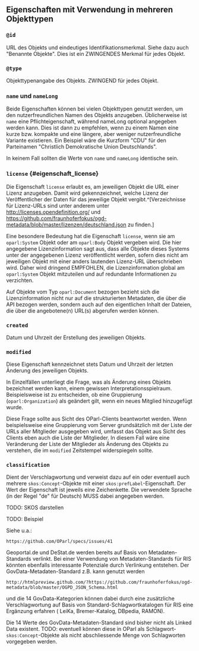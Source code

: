 Eigenschaften mit Verwendung in mehreren Objekttypen
----------------------------------------------------

### `@id`

URL des Objekts und eindeutiges Identifikationsmerkmal. Siehe dazu auch "Benannte Objekte".
Dies ist ein ZWINGENDES Merkmal für jedes Objekt.

### `@type`

Objekttypenangabe des Objekts. ZWINGEND für jedes Objekt.

### `name` und `nameLong`

Beide Eigenschaften können bei vielen Objekttypen genutzt werden, um den nutzerfreundlichen
Namen des Objekts anzugeben. Üblicherweise ist `name` eine Pflichteigenschaft, während
nameLong optional angegeben werden kann. Dies ist dann zu empfehlen, wenn zu einem Namen
eine kurze bzw. kompakte und eine längere, aber weniger nutzerfreundliche Variante
existieren. Ein Beispiel wäre die Kurzform "CDU" für den Parteinamen "Christlich Demokratische
Union Deutschlands".

In keinem Fall sollten die Werte von `name` und `nameLong` identische sein.

### `license` {#eigenschaft_license}

Die Eigenschaft `license` erlaubt es, am jeweiligen Objekt die URL einer Lizenz
anzugeben. Damit wird gekennzeichnet, welche Lizenz der Veröffentlicher der
Daten für das jeweilige Objekt vergibt.^[Verzeichnisse für Lizenz-URLs sind
unter anderem unter <http://licenses.opendefinition.org/> und 
<https://github.com/fraunhoferfokus/ogd-metadata/blob/master/lizenzen/deutschland.json>
zu finden.]

Eine besondere Bedeutung hat die Eigenschaft `license`, wenn sie am `oparl:System` Objekt oder am `oparl:Body`
Objekt vergeben wird. Die hier angegebene Lizenzinformation sagt aus, dass alle
Objekte dieses Systems unter der angegebenen Lizenz veröffentlicht werden, sofern
dies nicht am jeweiligen Objekt mit einer anders lautenden Lizenz-URL überschrieben
wird. Daher wird dringend EMPFOHLEN, die Lizenzinformation global am `oparl:System`
Objekt mitzuteilen und auf redundante Informationen zu verzichten.

Auf Objekte vom Typ `oparl:Document` bezogen bezieht sich die Lizenzinformation
nicht nur auf die strukturierten Metadaten, die über die API bezogen werden, sondern
auch auf den eigentlichen Inhalt der Dateien, die über die angebotene(n) URL(s)
abgerufen werden können.

### `created`

Datum und Uhrzeit der Erstellung des jeweiligen Objekts.

### `modified`

Diese Eigenschaft kennzeichnet stets Datum und Uhrzeit der letzten Änderung des
jeweiligen Objekts.

In Einzelfällen unterliegt die Frage, was als Änderung eines Objekts bezeichnet werden
kann, einem gewissen Interpretationsspielraum. Beispielsweise ist zu entscheiden,
ob eine Gruppierung (`oparl:Organization`) als geändert gilt, wenn ein neues Mitglied 
hinzugefügt wurde.

Diese Frage sollte aus Sicht des OParl-Clients beantwortet werden. Wenn beispielsweise
eine Gruppierung vom Server grundsätzlich mit der Liste der URLs aller Mitglieder ausgegeben
wird, umfasst das Objekt aus Sicht des Clients eben auch die Liste der Mitglieder. In diesem
Fall wäre eine Veränderung der Liste der Mitglieder als Änderung des Objekts zu verstehen,
die im `modified` Zeitstempel widerspiegeln sollte.

### `classification`

Dient der Verschlagwortung und verweist dazu auf ein oder eventuell auch mehrere `skos:Concept`-Objekte mit einer `skos:prefLabel`-Eigenschaft. Der Wert der Eigenschaft ist jeweils eine Zeichenkette. Die verwendete Sprache (in der Regel "de" für Deutsch) MUSS dabei angegeben werden.

TODO: SKOS darstellen

TODO: Beispiel

Siehe u.a.:

    https://github.com/OParl/specs/issues/41

Geoportal.de und DeStat.de werden bereits auf Basis von Metadaten-Standards verlinkt. Bei einer Verwendung von Metadaten-Standards für RIS könnten ebenfalls interessante Potenziale durch Verlinkung entstehen.
Der GovData-Metadaten-Standard z.B. kann genutzt werden

    http://htmlpreview.github.com/?https://github.com/fraunhoferfokus/ogd-metadata/blob/master/OGPD_JSON_Schema.html

und die 14 GovData-Kategorien können dabei durch eine zusätzliche Verschlagwortung auf Basis von Standard-Schlagwortkatalogen für RIS eine Ergänzung erfahren ( LeiKa, Bremer-Katalog, DBpedia, RAMON).

Die 14 Werte des GovData-Metadaten-Standard sind bisher nicht als Linked Data existent. TODO: eventuell können diese in OParl als Schlagwort-`skos:Concept`-Objekte als nicht abschliessende Menge von Schlagworten vorgegeben werden.
